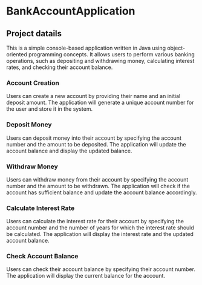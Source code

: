 # BankAccountApplication
## Project datails
This is a simple console-based application written in Java using object-oriented programming concepts. It allows users to perform various banking operations, such as depositing and withdrawing money, calculating interest rates, and checking their account balance.
### Account Creation
Users can create a new account by providing their name and an initial deposit amount. The application will generate a unique account number for the user and store it in the system.

### Deposit Money
Users can deposit money into their account by specifying the account number and the amount to be deposited. The application will update the account balance and display the updated balance.

### Withdraw Money
Users can withdraw money from their account by specifying the account number and the amount to be withdrawn. The application will check if the account has sufficient balance and update the account balance accordingly.

### Calculate Interest Rate
Users can calculate the interest rate for their account by specifying the account number and the number of years for which the interest rate should be calculated. The application will display the interest rate and the updated account balance.

### Check Account Balance
Users can check their account balance by specifying their account number. The application will display the current balance for the account.
